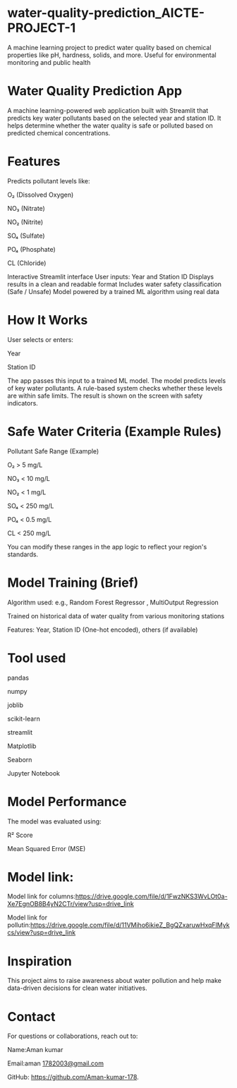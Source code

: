 # water-quality-prediction_AICTE-PROJECT-1
A machine learning project to predict water quality based on chemical properties like pH, hardness, solids, and more. Useful for environmental monitoring and public health

# Water Quality Prediction App
A machine learning-powered web application built with Streamlit that predicts key water pollutants based on the selected year and station ID. It helps determine whether the water quality is safe or polluted based on predicted chemical concentrations.

# Features
Predicts pollutant levels like:

O₂ (Dissolved Oxygen)

NO₃ (Nitrate)

NO₂ (Nitrite)

SO₄ (Sulfate)

PO₄ (Phosphate)

CL (Chloride)

Interactive Streamlit interface
User inputs: Year and Station ID
Displays results in a clean and readable format
Includes water safety classification (Safe / Unsafe)
Model powered by a trained ML algorithm using real data

 # How It Works
User selects or enters:

Year

Station ID

The app passes this input to a trained ML model.
The model predicts levels of key water pollutants.
A rule-based system checks whether these levels are within safe limits.
The result is shown on the screen with safety indicators.

 # Safe Water Criteria (Example Rules)
Pollutant	Safe Range (Example)

O₂	> 5 mg/L

NO₃	< 10 mg/L

NO₂	< 1 mg/L

SO₄	< 250 mg/L

PO₄	< 0.5 mg/L

CL	< 250 mg/L

You can modify these ranges in the app logic to reflect your region's standards.

 # Model Training (Brief)
Algorithm used: e.g., Random Forest Regressor , MultiOutput Regression

Trained on historical data of water quality from various monitoring stations

Features: Year, Station ID (One-hot encoded), others (if available)

# Tool used
pandas

numpy

joblib

scikit-learn

streamlit

Matplotlib

Seaborn

Jupyter Notebook
 # Model Performance

The model was evaluated using:

R² Score

Mean Squared Error (MSE)
# Model link:
Model link for columns:https://drive.google.com/file/d/1FwzNKS3WvLOt0a-Xe7EgnOB8B4yN2CTr/view?usp=drive_link

Model link for pollutin:https://drive.google.com/file/d/11VMiho6ikieZ_BgQZxaruwHxqFlMykcs/view?usp=drive_link

 # Inspiration
This project aims to raise awareness about water pollution and help make data-driven decisions for clean water initiatives.

# Contact
For questions or collaborations, reach out to:

Name:Aman kumar

Email:aman 1782003@gmail.com

GitHub: https://github.com/Aman-kumar-178.

